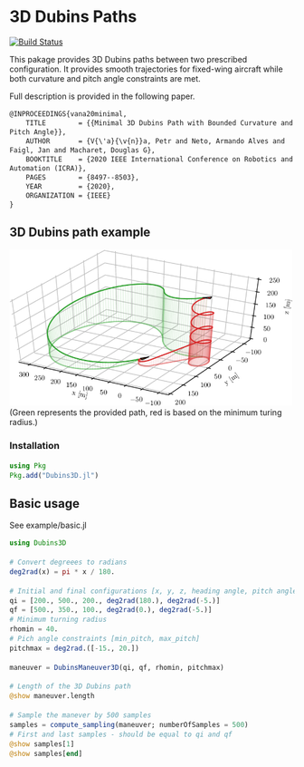 # 3D Dubins Paths

[![Build Status](https://travis-ci.com/comrob/Dubins3D.jl.svg?branch=master)](https://travis-ci.com/comrob/Dubins3D.jl)

This pakage provides 3D Dubins paths between two prescribed configuration. It provides smooth trajectories for fixed-wing aircraft while both curvature and pitch angle constraints are met.

Full description is provided in the following paper.
```
@INPROCEEDINGS{vana20minimal, 
    TITLE        = {{Minimal 3D Dubins Path with Bounded Curvature and Pitch Angle}}, 
    AUTHOR       = {V{\'a}{\v{n}}a, Petr and Neto, Armando Alves and Faigl, Jan and Macharet, Douglas G}, 
    BOOKTITLE    = {2020 IEEE International Conference on Robotics and Automation (ICRA)}, 
    PAGES        = {8497--8503},
    YEAR         = {2020}, 
    ORGANIZATION = {IEEE}
}
```

## 3D Dubins path example

<img src="https://raw.githubusercontent.com/petvana/images/master/dubins3d/example-3d.png" width="500">
(Green represents the provided path, red is based on the minimum turing radius.)


### Installation

```julia
using Pkg
Pkg.add("Dubins3D.jl")
```
## Basic usage

See example/basic.jl

```julia
using Dubins3D

# Convert degreees to radians
deg2rad(x) = pi * x / 180.

# Initial and final configurations [x, y, z, heading angle, pitch angle]
qi = [200., 500., 200., deg2rad(180.), deg2rad(-5.)]
qf = [500., 350., 100., deg2rad(0.), deg2rad(-5.)]
# Minimum turning radius
rhomin = 40.
# Pich angle constraints [min_pitch, max_pitch]
pitchmax = deg2rad.([-15., 20.])

maneuver = DubinsManeuver3D(qi, qf, rhomin, pitchmax)

# Length of the 3D Dubins path
@show maneuver.length

# Sample the manever by 500 samples
samples = compute_sampling(maneuver; numberOfSamples = 500)
# First and last samples - should be equal to qi and qf
@show samples[1]
@show samples[end]
```
